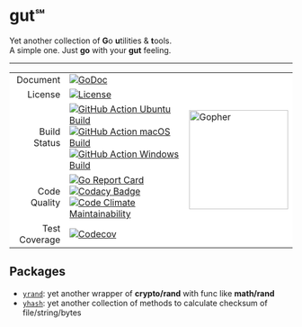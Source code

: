 # gut℠

Yet another collection of **G**o **u**tilities & **t**ools.  
A simple one. Just **go** with your **gut** feeling.

* * *

<table>
    <tbody>
        <tr style='background-color: #fff;'>
            <td align="right" valign="middle">
                Document
            </td>
            <td align="left" valign="middle">
                <a href='https://godoc.org/github.com/1set/gut'><img
                        src="https://godoc.org/github.com/1set/gut?status.svg" referrerpolicy="no-referrer"
                        alt="GoDoc"></a>
            </td>
            <td align="left" valign="middle" rowspan="5">
                <a href='https://github.com/MariaLetta/free-gophers-pack'>
                    <img width="176px"
                        src="https://user-images.githubusercontent.com/53369766/68106280-0fc13c00-ff1c-11e9-81fe-cd0a77a5f444.png"
                        referrerpolicy="no-referrer" alt="Gopher"></a>
            </td>
        </tr>
        <tr style='background-color: #fff;'>
            <td align="right" valign="middle">
                License
            </td>
            <td align="left" valign="middle">
                <a href='https://github.com/1set/gut/blob/master/LICENSE'><img
                        src="https://img.shields.io/github/license/1set/gut" referrerpolicy="no-referrer"
                        alt="License"></a>
            </td>
        </tr>
        <tr style='background-color: #fff;'>
            <td align="right" valign="middle">
                Build Status
            </td>
            <td align="left" valign="middle">
                <a href='https://github.com/1set/gut/actions?workflow=Ubuntu'><img
                        src="https://github.com/1set/gut/workflows/Ubuntu/badge.svg" referrerpolicy="no-referrer"
                        alt="GitHub Action Ubuntu Build"></a>
                <a href='https://github.com/1set/gut/actions?workflow=macOS'><img
                        src="https://github.com/1set/gut/workflows/macOS/badge.svg" referrerpolicy="no-referrer"
                        alt="GitHub Action macOS Build"></a>
                <a href='https://github.com/1set/gut/actions?workflow=Windows'><img
                        src="https://github.com/1set/gut/workflows/Windows/badge.svg" referrerpolicy="no-referrer"
                        alt="GitHub Action Windows Build"></a>
            </td>
        </tr>
        <tr style='background-color: #fff;'>
            <td align="right" valign="middle">
                Code Quality
            </td>
            <td align="left" valign="middle">
                <a href='https://goreportcard.com/report/github.com/1set/gut'><img
                        src="https://goreportcard.com/badge/github.com/1set/gut" referrerpolicy="no-referrer"
                        alt="Go Report Card"></a>
                <a href='https://www.codacy.com/manual/an9an63/gut'><img
                        src="https://api.codacy.com/project/badge/Grade/f70fcc271c3e4785a3dfb87739a44cd0"
                        referrerpolicy="no-referrer" alt="Codacy Badge"></a>
                <a href='https://codeclimate.com/github/1set/gut/maintainability'><img
                        src="https://api.codeclimate.com/v1/badges/6217d80425ed0b096664/maintainability"
                        referrerpolicy="no-referrer" alt="Code Climate Maintainability"></a>
            </td>
        </tr>
        <tr style='background-color: #fff;'>
            <td align="right" valign="middle">
                Test Coverage
            </td>
            <td align="left" valign="middle">
                <a href='https://codecov.io/gh/1set/gut'><img src="https://codecov.io/gh/1set/gut/branch/master/graph/badge.svg"
                        referrerpolicy="no-referrer" alt="Codecov"></a>
            </td>
        </tr>
    </tbody>
</table>

## Packages

-   [`yrand`](https://godoc.org/github.com/1set/gut/yrand): yet another wrapper of **crypto/rand** with func like **math/rand**
-   [`yhash`](https://godoc.org/github.com/1set/gut/yhash): yet another collection of methods to calculate checksum of file/string/bytes
